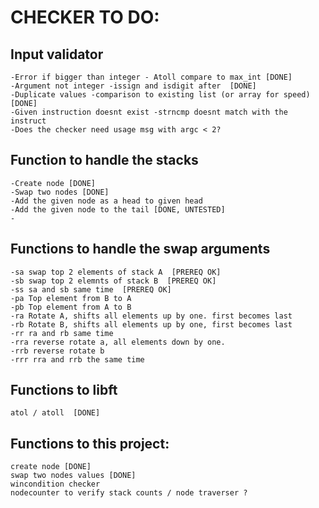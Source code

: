 # CHECKER TO DO:
## Input validator
	-Error if bigger than integer - Atoll compare to max_int [DONE]
	-Argument not integer -issign and isdigit after  [DONE]
	-Duplicate values -comparison to existing list (or array for speed)  [DONE]
	-Given instruction doesnt exist -strncmp doesnt match with the instruct
	-Does the checker need usage msg with argc < 2? 
## Function to handle the stacks
	-Create node [DONE]
	-Swap two nodes [DONE] 
	-Add the given node as a head to given head
	-Add the given node to the tail [DONE, UNTESTED]
	-
## Functions to handle the swap arguments  
	-sa swap top 2 elements of stack A  [PREREQ OK]
	-sb swap top 2 elemnts of stack B  [PREREQ OK]
	-ss sa and sb same time  [PREREQ OK]
	-pa Top element from B to A  
	-pb Top element from A to B  
	-ra Rotate A, shifts all elements up by one. first becomes last  
	-rb Rotate B, shifts all elements up by one, first becomes last  
	-rr ra and rb same time  
	-rra reverse rotate a, all elements down by one.  
	-rrb reverse rotate b  
	-rrr rra and rrb the same time 
## Functions to libft  
	atol / atoll  [DONE]
## Functions to this project:  
	create node [DONE]
	swap two nodes values [DONE]
	wincondition checker
	nodecounter to verify stack counts / node traverser ?